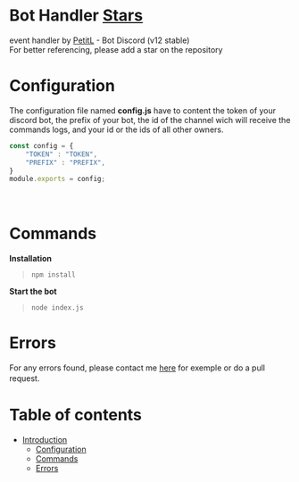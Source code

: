 # Bot Handler [Stars](https://github.com/PetitL/bot-handler)

event handler by [PetitL](https://github.com/PetitL) - Bot Discord (v12 stable)  
For better referencing, please add a star on the repository  


# Configuration

The configuration file named **config.js** have to content the token of your discord bot, the prefix of your bot, the id of the channel wich will receive the commands logs, and your id or the ids of all other owners. 
```js
const config = {
    "TOKEN" : "TOKEN",
    "PREFIX" : "PREFIX",
}
module.exports = config;
 ```
ᅠᅠ

# Commands

**Installation**
> `npm install`

**Start the bot**  
> `node index.js`

# Errors

For any errors found, please contact me [here](https://discord.gg/kwQb2CeRam) for exemple or do a pull request.   ᅠᅠ


# Table of contents
* [Introduction](#Structure-Discord-Bot)
  * [Configuration](#Configuration)
  * [Commands](#Commands)
  * [Errors](#Errors)
